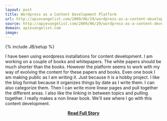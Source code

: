 ```yaml
---
layout: post
title: Wordpress as a Content Development Platform
url: http://apievangelist.com/2009/06/29/wordpress-as-a-content-development-platform/
source: http://apievangelist.com/2009/06/29/wordpress-as-a-content-development-platform/
domain: apievangelist.com
image: 
---
```

{% include JB/setup %}<p>I have been using wordpress installations for content development. I am working on a couple of books and whitepapers.
The white papers should be much shorter than the books. However the platform seems to work with my way of evolving the content for these papers and books.
Even one book I am making public as I am writing it. Just because it is a hobby project. I like the blog format because it organizes things by date as I write them. I can also categorize them.
Then I can write more linear pages and pull together the different areas. I also like the linking in between topics and pulling together. I really makes a non linear book.
We'll see where I go with this content development.
</p>
<center><p><a href="http://apievangelist.com/2009/06/29/wordpress-as-a-content-development-platform/" style='padding:25px; font-sze:18px; font-weight: bold;'>Read Full Story</a></p></center>
